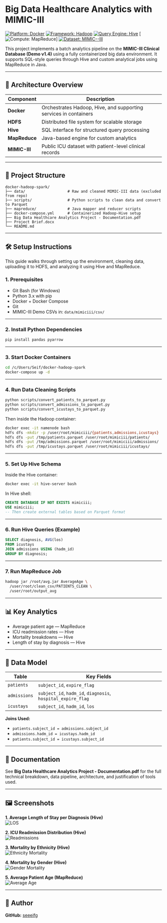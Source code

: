 # Big Data Healthcare Analytics with MIMIC-III

[![Platform: Docker](https://img.shields.io/badge/Platform-Docker-2496ED?logo=docker&logoColor=white&style=flat-square)](https://www.docker.com/) 
[![Framework: Hadoop](https://img.shields.io/badge/Framework-Hadoop-66CC00?logo=apache&logoColor=white&style=flat-square)](https://hadoop.apache.org/)
[![Query Engine: Hive](https://img.shields.io/badge/Analytics-Hive-FDEE21?logo=apache-hive&logoColor=black&style=flat-square)](https://hive.apache.org/)
[![Compute: MapReduce](https://img.shields.io/badge/Compute-MapReduce-E34F26?style=flat-square)]
[![Dataset: MIMIC--III](https://img.shields.io/badge/Dataset-MIMIC--III-lightgrey?style=flat-square)](https://physionet.org/content/mimiciii-demo/1.4/)

This project implements a batch analytics pipeline on the **MIMIC-III Clinical Database (Demo v1.4)** using a fully containerized big data environment. It supports SQL-style queries through Hive and custom analytical jobs using MapReduce in Java.

---

## 🔧 Architecture Overview

| Component   | Description |
|------------|-------------|
| **Docker** | Orchestrates Hadoop, Hive, and supporting services in containers |
| **HDFS**   | Distributed file system for scalable storage |
| **Hive**   | SQL interface for structured query processing |
| **MapReduce** | Java-based engine for custom analytics |
| **MIMIC-III** | Public ICU dataset with patient-level clinical records |

---

## 📁 Project Structure

```
docker-hadoop-spark/
├── data/                   # Raw and cleaned MIMIC-III data (excluded from repo)
├── scripts/                # Python scripts to clean data and convert to Parquet
├── mapreduce/              # Java mapper and reducer scripts
├── docker-compose.yml      # Containerized Hadoop-Hive setup
├── Big Data Healthcare Analytics Project - Documentation.pdf
├── Project Brief.docx
└── README.md
```

---

## 🛠️ Setup Instructions

This guide walks through setting up the environment, cleaning data, uploading it to HDFS, and analyzing it using Hive and MapReduce.

### 1. Prerequisites

- Git Bash (for Windows)
- Python 3.x with pip
- Docker + Docker Compose
- Git
- MIMIC-III Demo CSVs in: `data/mimiciii/csv/`

---

### 2. Install Python Dependencies

```bash
pip install pandas pyarrow
```

---

### 3. Start Docker Containers

```bash
cd /c/Users/Seif/docker-hadoop-spark
docker-compose up -d
```

---

### 4. Run Data Cleaning Scripts

```bash
python scripts/convert_patients_to_parquet.py
python scripts/convert_admissions_to_parquet.py
python scripts/convert_icustays_to_parquet.py
```

Then inside the Hadoop container:

```bash
docker exec -it namenode bash
hdfs dfs -mkdir -p /user/root/mimiciii/{patients,admissions,icustays}
hdfs dfs -put /tmp/patients.parquet /user/root/mimiciii/patients/
hdfs dfs -put /tmp/admissions.parquet /user/root/mimiciii/admissions/
hdfs dfs -put /tmp/icustays.parquet /user/root/mimiciii/icustays/
```

---

### 5. Set Up Hive Schema

Inside the Hive container:

```bash
docker exec -it hive-server bash
```

In Hive shell:

```sql
CREATE DATABASE IF NOT EXISTS mimiciii;
USE mimiciii;
-- Then create external tables based on Parquet format
```

---

### 6. Run Hive Queries (Example)

```sql
SELECT diagnosis, AVG(los)
FROM icustays
JOIN admissions USING (hadm_id)
GROUP BY diagnosis;
```

---

### 7. Run MapReduce Job

```bash
hadoop jar /root/avg.jar AverageAge \
  /user/root/clean_csv/PATIENTS_CLEAN \
  /user/root/output_avg
```

---

## 📊 Key Analytics

- Average patient age — MapReduce  
- ICU readmission rates — Hive  
- Mortality breakdowns — Hive  
- Length of stay by diagnosis — Hive  

---

## 🧬 Data Model

| Table       | Key Fields |
|-------------|------------|
| `patients`  | `subject_id`, `expire_flag` |
| `admissions` | `subject_id`, `hadm_id`, `diagnosis`, `hospital_expire_flag` |
| `icustays`  | `subject_id`, `hadm_id`, `los` |

**Joins Used:**

- `patients.subject_id = admissions.subject_id`  
- `admissions.hadm_id = icustays.hadm_id`  
- `patients.subject_id = icustays.subject_id`  

---

## 📄 Documentation

See **Big Data Healthcare Analytics Project - Documentation.pdf** for the full technical breakdown, data pipeline, architecture, and justification of tools used.

---

## 🖼️ Screenshots

**1. Average Length of Stay per Diagnosis (Hive)**  
![LOS](https://github.com/user-attachments/assets/e385ef81-965f-40c4-b417-5c934ba58b89)

**2. ICU Readmission Distribution (Hive)**  
![Readmissions](https://github.com/user-attachments/assets/c5b02b05-ee6f-4c69-a864-ddf34cde8476)

**3. Mortality by Ethnicity (Hive)**  
![Ethnicity Mortality](https://github.com/user-attachments/assets/e5274175-6a8e-4746-8432-a60d620e17be)

**4. Mortality by Gender (Hive)**  
![Gender Mortality](https://github.com/user-attachments/assets/df0b077c-0552-4c78-8005-1652355cabfa)

**5. Average Patient Age (MapReduce)**  
![Average Age](https://github.com/user-attachments/assets/8a79a939-e468-42ce-8ee6-8c2b64cd2097)

---

## 👤 Author

**GitHub:** [seeeifg](https://github.com/seeeifg)
